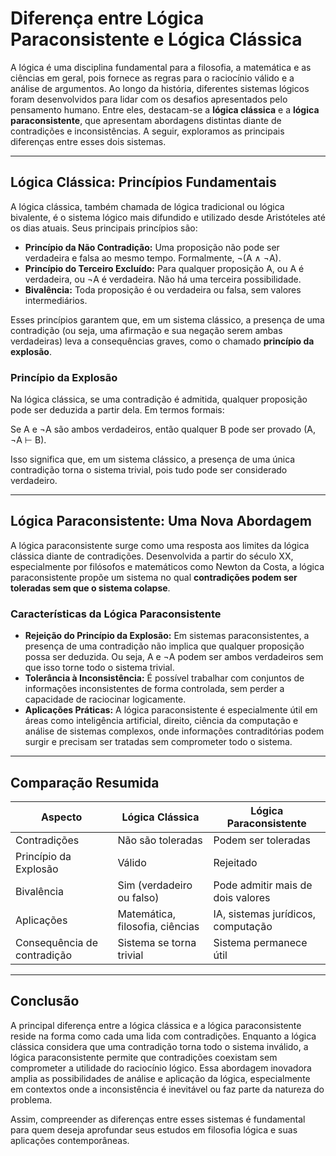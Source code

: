 # Diferença entre Lógica Paraconsistente e Lógica Clássica

A lógica é uma disciplina fundamental para a filosofia, a matemática e as ciências em geral, pois fornece as regras para o raciocínio válido e a análise de argumentos. Ao longo da história, diferentes sistemas lógicos foram desenvolvidos para lidar com os desafios apresentados pelo pensamento humano. Entre eles, destacam-se a **lógica clássica** e a **lógica paraconsistente**, que apresentam abordagens distintas diante de contradições e inconsistências. A seguir, exploramos as principais diferenças entre esses dois sistemas.

---

## Lógica Clássica: Princípios Fundamentais

A lógica clássica, também chamada de lógica tradicional ou lógica bivalente, é o sistema lógico mais difundido e utilizado desde Aristóteles até os dias atuais. Seus principais princípios são:

- **Princípio da Não Contradição:** Uma proposição não pode ser verdadeira e falsa ao mesmo tempo. Formalmente, ¬(A ∧ ¬A).
- **Princípio do Terceiro Excluído:** Para qualquer proposição A, ou A é verdadeira, ou ¬A é verdadeira. Não há uma terceira possibilidade.
- **Bivalência:** Toda proposição é ou verdadeira ou falsa, sem valores intermediários.

Esses princípios garantem que, em um sistema clássico, a presença de uma contradição (ou seja, uma afirmação e sua negação serem ambas verdadeiras) leva a consequências graves, como o chamado **princípio da explosão**.

### Princípio da Explosão

Na lógica clássica, se uma contradição é admitida, qualquer proposição pode ser deduzida a partir dela. Em termos formais:

Se A e ¬A são ambos verdadeiros, então qualquer B pode ser provado (A, ¬A ⊢ B).

Isso significa que, em um sistema clássico, a presença de uma única contradição torna o sistema trivial, pois tudo pode ser considerado verdadeiro.

---

## Lógica Paraconsistente: Uma Nova Abordagem

A lógica paraconsistente surge como uma resposta aos limites da lógica clássica diante de contradições. Desenvolvida a partir do século XX, especialmente por filósofos e matemáticos como Newton da Costa, a lógica paraconsistente propõe um sistema no qual **contradições podem ser toleradas sem que o sistema colapse**.

### Características da Lógica Paraconsistente

- **Rejeição do Princípio da Explosão:** Em sistemas paraconsistentes, a presença de uma contradição não implica que qualquer proposição possa ser deduzida. Ou seja, A e ¬A podem ser ambos verdadeiros sem que isso torne todo o sistema trivial.
- **Tolerância à Inconsistência:** É possível trabalhar com conjuntos de informações inconsistentes de forma controlada, sem perder a capacidade de raciocinar logicamente.
- **Aplicações Práticas:** A lógica paraconsistente é especialmente útil em áreas como inteligência artificial, direito, ciência da computação e análise de sistemas complexos, onde informações contraditórias podem surgir e precisam ser tratadas sem comprometer todo o sistema.

---

## Comparação Resumida

| Aspecto                        | Lógica Clássica                  | Lógica Paraconsistente           |
|---------------------------------|----------------------------------|----------------------------------|
| Contradições                    | Não são toleradas                | Podem ser toleradas              |
| Princípio da Explosão           | Válido                           | Rejeitado                        |
| Bivalência                      | Sim (verdadeiro ou falso)        | Pode admitir mais de dois valores|
| Aplicações                      | Matemática, filosofia, ciências  | IA, sistemas jurídicos, computação|
| Consequência de contradição     | Sistema se torna trivial         | Sistema permanece útil           |

---

## Conclusão

A principal diferença entre a lógica clássica e a lógica paraconsistente reside na forma como cada uma lida com contradições. Enquanto a lógica clássica considera que uma contradição torna todo o sistema inválido, a lógica paraconsistente permite que contradições coexistam sem comprometer a utilidade do raciocínio lógico. Essa abordagem inovadora amplia as possibilidades de análise e aplicação da lógica, especialmente em contextos onde a inconsistência é inevitável ou faz parte da natureza do problema.

Assim, compreender as diferenças entre esses sistemas é fundamental para quem deseja aprofundar seus estudos em filosofia lógica e suas aplicações contemporâneas.